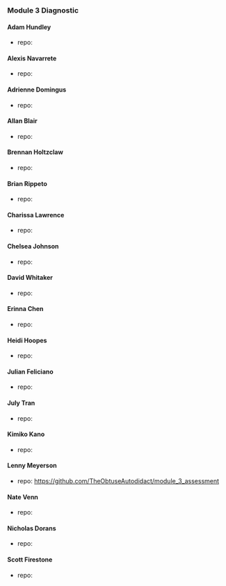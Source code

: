 ### Module 3 Diagnostic

#### Adam Hundley
  * repo:

#### Alexis Navarrete
  * repo:

#### Adrienne Domingus
  * repo:

#### Allan Blair
  * repo:

#### Brennan Holtzclaw
  * repo:

#### Brian Rippeto
  * repo:

#### Charissa Lawrence
  * repo:

#### Chelsea Johnson
  * repo:

#### David Whitaker
  * repo:

#### Erinna Chen
  * repo:

#### Heidi Hoopes
  * repo:

#### Julian Feliciano
  * repo:

#### July Tran
  * repo:

#### Kimiko Kano
  * repo:

#### Lenny Meyerson
  * repo: https://github.com/TheObtuseAutodidact/module_3_assessment

#### Nate Venn
  * repo:

#### Nicholas Dorans
  * repo:

#### Scott Firestone
  * repo:
